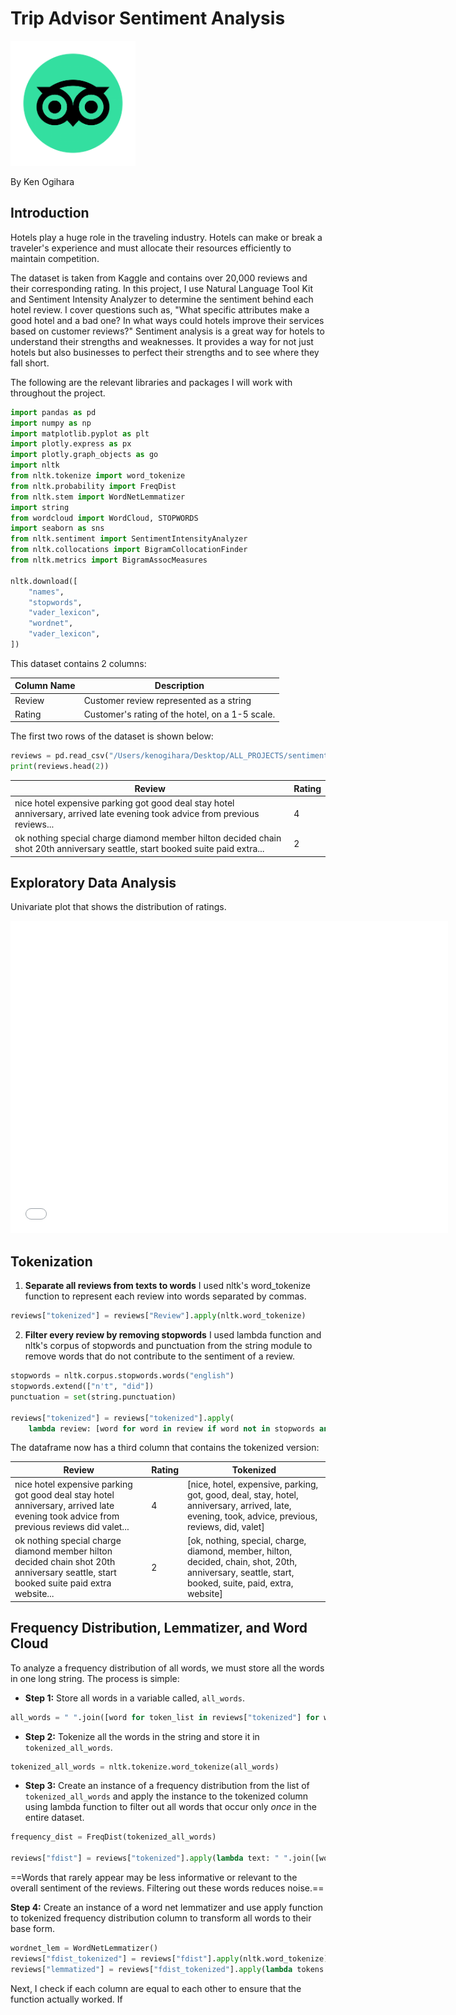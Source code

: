 # Trip Advisor Sentiment Analysis

<img src="tripadvisor-logo-circle-owl-icon-black-green-858x858.png" alt="Trip Advisor" width="200"/>

By Ken Ogihara

## Introduction
Hotels play a huge role in the traveling industry. Hotels can make or break a traveler's experience and must allocate their resources efficiently to maintain competition. 

The dataset is taken from Kaggle and contains over 20,000 reviews and their corresponding rating. In this project, I use Natural Language Tool Kit and Sentiment Intensity Analyzer to determine the sentiment behind each hotel review. I cover questions such as, "What specific attributes make a good hotel and a bad one? In what ways could hotels improve their services based on customer reviews?" Sentiment analysis is a great way for hotels to understand their strengths and weaknesses. It provides a way for not just hotels but also businesses to perfect their strengths and to see where they fall short.

The following are the relevant libraries and packages I will work with throughout the project.

```py
import pandas as pd
import numpy as np
import matplotlib.pyplot as plt
import plotly.express as px
import plotly.graph_objects as go
import nltk
from nltk.tokenize import word_tokenize
from nltk.probability import FreqDist
from nltk.stem import WordNetLemmatizer
import string
from wordcloud import WordCloud, STOPWORDS
import seaborn as sns
from nltk.sentiment import SentimentIntensityAnalyzer
from nltk.collocations import BigramCollocationFinder
from nltk.metrics import BigramAssocMeasures

nltk.download([
    "names",
    "stopwords",
    "vader_lexicon",
    "wordnet",
    "vader_lexicon",
])
```

This dataset contains 2 columns:

| Column Name | Description                                                   |
|-------------|---------------------------------------------------------------|
| Review      | Customer review represented as a string        |
| Rating      | Customer's rating of the hotel, on a 1-5 scale.      |

The first two rows of the dataset is shown below:

```py
reviews = pd.read_csv("/Users/kenogihara/Desktop/ALL_PROJECTS/sentiment_analysis/tripadvisor_hotel_reviews.csv")
print(reviews.head(2))
```

| Review                                                                                                                         | Rating |
|--------------------------------------------------------------------------------------------------------------------------------|--------|
| nice hotel expensive parking got good deal stay hotel anniversary, arrived late evening took advice from previous reviews...    | 4      |
| ok nothing special charge diamond member hilton decided chain shot 20th anniversary seattle, start booked suite paid extra...   | 2      |

## Exploratory Data Analysis

Univariate plot that shows the distribution of ratings.

<iframe
  src="assets/plot1.html"
  width="700"
  height="500"
  frameborder="0"
></iframe>

## Tokenization

1. **Separate all reviews from texts to words** I used nltk's word_tokenize function to represent each review into words separated by commas.

```py
reviews["tokenized"] = reviews["Review"].apply(nltk.word_tokenize)
```

2. **Filter every review by removing stopwords** I used lambda function and nltk's corpus of stopwords and punctuation from the string module to remove words that do not contribute to the sentiment of a review.

```py
stopwords = nltk.corpus.stopwords.words("english")
stopwords.extend(["n't", "did"])
punctuation = set(string.punctuation)

reviews["tokenized"] = reviews["tokenized"].apply(
    lambda review: [word for word in review if word not in stopwords and word not in punctuation])
  ```

The dataframe now has a third column that contains the tokenized version:

| Review                                                                                                                                  | Rating | Tokenized                                                                                                                                                                                                                                            |
|-----------------------------------------------------------------------------------------------------------------------------------------|--------|-------------------------------------------------------------------------------------------------------------------------------------------------------------------------------------------------------------------------------------------------------|
| nice hotel expensive parking got good deal stay hotel anniversary, arrived late evening took advice from previous reviews did valet...   | 4      | [nice, hotel, expensive, parking, got, good, deal, stay, hotel, anniversary, arrived, late, evening, took, advice, previous, reviews, did, valet]                                                                                                     |
| ok nothing special charge diamond member hilton decided chain shot 20th anniversary seattle, start booked suite paid extra website...   | 2      | [ok, nothing, special, charge, diamond, member, hilton, decided, chain, shot, 20th, anniversary, seattle, start, booked, suite, paid, extra, website]                                                                                                 |
  
## Frequency Distribution, Lemmatizer, and Word Cloud

To analyze a frequency distribution of all words, we must store all the words in one long string. The process is simple:

- **Step 1:** Store all words in a variable called, `all_words`.

```py
all_words = " ".join([word for token_list in reviews["tokenized"] for word in token_list])
```

- **Step 2:** Tokenize all the words in the string and store it in `tokenized_all_words`.

```py
tokenized_all_words = nltk.tokenize.word_tokenize(all_words)
```

- **Step 3:** Create an instance of a frequency distribution from the list of `tokenized_all_words` and apply the instance to the tokenized column using lambda function to filter out all words that occur only *once* in the entire dataset.

```py
frequency_dist = FreqDist(tokenized_all_words)

reviews["fdist"] = reviews["tokenized"].apply(lambda text: " ".join([word for word in text if frequency_dist[word] > 1]))
```

==Words that rarely appear may be less informative or relevant to the overall sentiment of the reviews. Filtering out these words reduces noise.==

**Step 4:** Create an instance of a word net lemmatizer and use apply function to tokenized frequency distribution column to transform all words to their base form. 

```py
wordnet_lem = WordNetLemmatizer()
reviews["fdist_tokenized"] = reviews["fdist"].apply(nltk.word_tokenize)
reviews["lemmatized"] = reviews["fdist_tokenized"].apply(lambda tokens: " ".join(wordnet_lem.lemmatize(token) for token in tokens))
```

Next, I check if each column are equal to each other to ensure that the function actually worked. If


